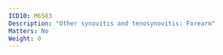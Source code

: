```yaml
---
ICD10: M6583
Description: "Other synovitis and tenosynovitis: Forearm"
Matters: No
Weight: 0
---
```



